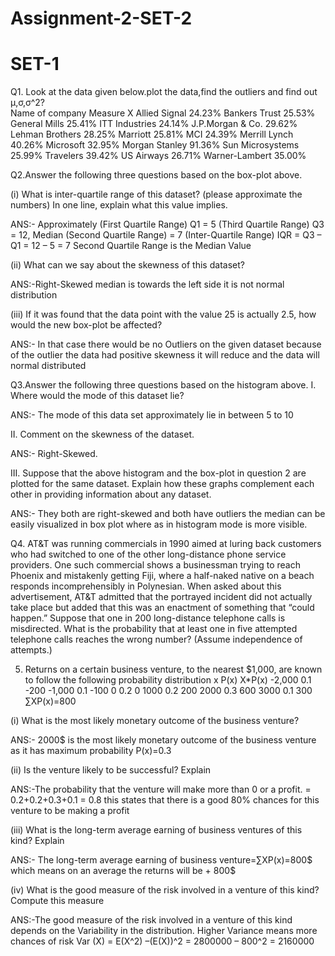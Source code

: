 # Assignment-2-SET-2
# SET-1
Q1. Look at the data given below.plot the data,find the outliers and find out μ,σ,σ^2?	
Name of company     Measure X
Allied Signal      	24.23%
Bankers Trust	      25.53%
General Mills	      25.41%
ITT Industries    	24.14%
J.P.Morgan & Co.	  29.62%
Lehman Brothers   	28.25%
Marriott	          25.81%
MCI               	24.39%
Merrill Lynch     	40.26%
Microsoft	          32.95%
Morgan Stanley	    91.36%
Sun Microsystems	  25.99%
Travelers	          39.42%
US Airways	        26.71%
Warner-Lambert    	35.00%

Q2.Answer the following three questions based on the box-plot above.

(i)	What is inter-quartile range of this dataset? (please approximate the numbers) In one line, explain what this value implies.

ANS:- Approximately (First Quartile Range) Q1 = 5 (Third Quartile Range) Q3 = 12, Median (Second Quartile Range) = 7 (Inter-Quartile Range) IQR = Q3 – Q1 = 12 – 5 = 7 Second Quartile Range is the Median Value

(ii)	What can we say about the skewness of this dataset?

ANS:-Right-Skewed median is towards the left side it is not normal distribution

(iii)	If it was found that the data point with the value 25 is actually 2.5, how would the new box-plot be affected?

ANS:- In that case there would be no Outliers on the given dataset because of the outlier the data had positive skewness it will reduce and the data will normal distributed

Q3.Answer the following three questions based on the histogram above.
I.	Where would the mode of this dataset lie?

ANS:- The mode of this data set approximately lie in between 5 to 10  

II.	Comment on the skewness of the dataset.

ANS:- Right-Skewed.
	
III.	Suppose that the above histogram and the box-plot in question 2 are plotted for the same dataset. Explain how these graphs complement each other in providing information about any dataset. 

ANS:-  They both are right-skewed and both have outliers the median can be easily visualized in box plot where as in histogram mode is more visible.

Q4.	AT&T was running commercials in 1990 aimed at luring back customers who had switched to one of the other long-distance phone service providers. One such commercial shows a businessman trying to reach Phoenix and mistakenly getting Fiji, where a half-naked native on a beach responds incomprehensibly in Polynesian. When asked about this advertisement, AT&T admitted that the portrayed incident did not actually take place but added that this was an enactment of something that “could happen.” Suppose that one in 200 long-distance telephone calls is misdirected. What is the probability that at least one in five attempted telephone calls reaches the wrong number? (Assume independence of attempts.)

5.	Returns on a certain business venture, to the nearest $1,000, are known to follow the following probability distribution
  x	     P(x)        X*P(x)
-2,000	  0.1	      -200
-1,000	  0.1      	-100
0	        0.2	       0
1000	    0.2	      200
2000	    0.3	      600
3000	    0.1	      300
		         ∑XP(x)=800

(i)	What is the most likely monetary outcome of the business venture?

ANS:- 2000$ is the most likely monetary outcome of the business venture as it has maximum probability P(x)=0.3

(ii)	Is the venture likely to be successful? Explain

ANS:-The probability that the venture will make more than 0 or a profit.
= 0.2+0.2+0.3+0.1 = 0.8  this states that there is a good 80% chances for this venture to be making a profit

(iii)	What is the long-term average earning of business ventures of this kind? Explain

ANS:- The long-term average earning of business venture=∑XP(x)=800$ which means on an average the returns will be + 800$

(iv)	What is the good measure of the risk involved in a venture of this kind? Compute this measure

ANS:-The good measure of the risk involved in a venture of this kind depends on the Variability in the distribution. 
Higher Variance means more chances of risk Var (X) = E(X^2) –(E(X))^2 
= 2800000 – 800^2 = 2160000

